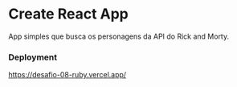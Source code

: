 # Create React App

App simples que busca os personagens da API do Rick and Morty.

### Deployment

https://desafio-08-ruby.vercel.app/
